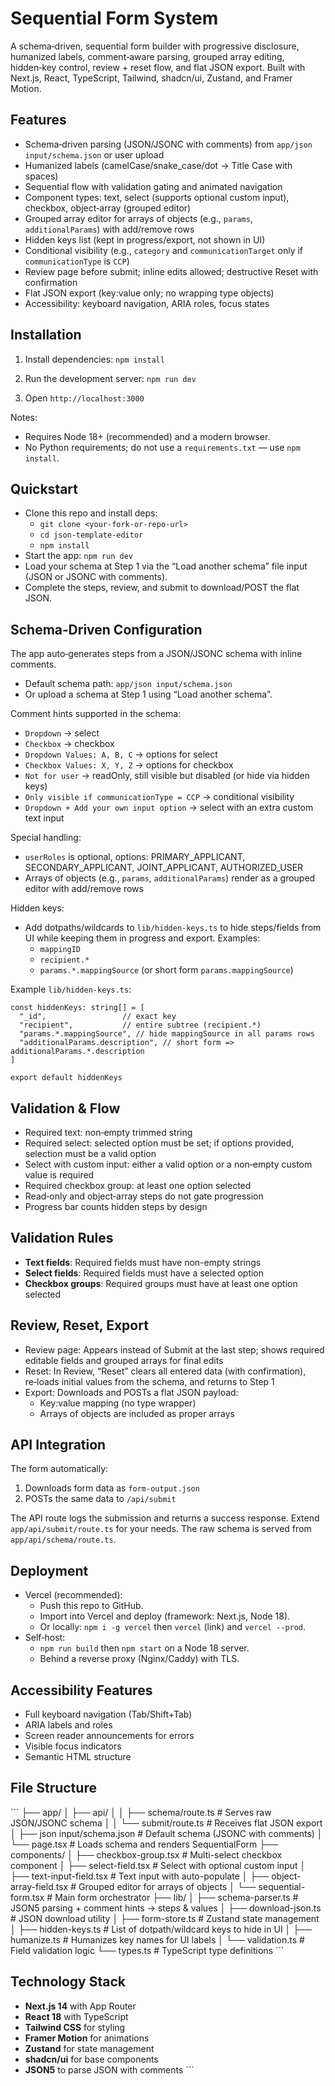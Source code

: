 # Sequential Form System

A schema‑driven, sequential form builder with progressive disclosure, humanized labels, comment‑aware parsing, grouped array editing, hidden‑key control, review + reset flow, and flat JSON export. Built with Next.js, React, TypeScript, Tailwind, shadcn/ui, Zustand, and Framer Motion.

## Features

- Schema‑driven parsing (JSON/JSONC with comments) from `app/json input/schema.json` or user upload
- Humanized labels (camelCase/snake_case/dot → Title Case with spaces)
- Sequential flow with validation gating and animated navigation
- Component types: text, select (supports optional custom input), checkbox, object‑array (grouped editor)
- Grouped array editor for arrays of objects (e.g., `params`, `additionalParams`) with add/remove rows
- Hidden keys list (kept in progress/export, not shown in UI)
- Conditional visibility (e.g., `category` and `communicationTarget` only if `communicationType` is `CCP`)
- Review page before submit; inline edits allowed; destructive Reset with confirmation
- Flat JSON export (key:value only; no wrapping type objects)
- Accessibility: keyboard navigation, ARIA roles, focus states

## Installation

1. Install dependencies:
`npm install`

2. Run the development server:
`npm run dev`

3. Open `http://localhost:3000`

Notes:
- Requires Node 18+ (recommended) and a modern browser.
- No Python requirements; do not use a `requirements.txt` — use `npm install`.

## Quickstart

- Clone this repo and install deps:
  - `git clone <your-fork-or-repo-url>`
  - `cd json-template-editor`
  - `npm install`
- Start the app: `npm run dev`
- Load your schema at Step 1 via the “Load another schema” file input (JSON or JSONC with comments).
- Complete the steps, review, and submit to download/POST the flat JSON.

## Schema‑Driven Configuration

The app auto‑generates steps from a JSON/JSONC schema with inline comments.

- Default schema path: `app/json input/schema.json`
- Or upload a schema at Step 1 using “Load another schema”.

Comment hints supported in the schema:
- `Dropdown` → select
- `Checkbox` → checkbox
- `Dropdown Values: A, B, C` → options for select
- `Checkbox Values: X, Y, Z` → options for checkbox
- `Not for user` → readOnly, still visible but disabled (or hide via hidden keys)
- `Only visible if communicationType = CCP` → conditional visibility
- `Dropdown + Add your own input option` → select with an extra custom text input

Special handling:
- `userRoles` is optional, options: PRIMARY_APPLICANT, SECONDARY_APPLICANT, JOINT_APPLICANT, AUTHORIZED_USER
- Arrays of objects (e.g., `params`, `additionalParams`) render as a grouped editor with add/remove rows

Hidden keys:
- Add dotpaths/wildcards to `lib/hidden-keys.ts` to hide steps/fields from UI while keeping them in progress and export.
  Examples:
  - `mappingID`
  - `recipient.*`
  - `params.*.mappingSource` (or short form `params.mappingSource`)

Example `lib/hidden-keys.ts`:

```
const hiddenKeys: string[] = [
  "_id",                 // exact key
  "recipient",           // entire subtree (recipient.*)
  "params.*.mappingSource", // hide mappingSource in all params rows
  "additionalParams.description", // short form => additionalParams.*.description
]

export default hiddenKeys
```

## Validation & Flow

- Required text: non‑empty trimmed string
- Required select: selected option must be set; if options provided, selection must be a valid option
- Select with custom input: either a valid option or a non‑empty custom value is required
- Required checkbox group: at least one option selected
- Read‑only and object‑array steps do not gate progression
- Progress bar counts hidden steps by design

## Validation Rules

- **Text fields**: Required fields must have non-empty strings
- **Select fields**: Required fields must have a selected option
- **Checkbox groups**: Required groups must have at least one option selected

## Review, Reset, Export

- Review page: Appears instead of Submit at the last step; shows required editable fields and grouped arrays for final edits
- Reset: In Review, “Reset” clears all entered data (with confirmation), re‑loads initial values from the schema, and returns to Step 1
- Export: Downloads and POSTs a flat JSON payload:
  - Key:value mapping (no type wrapper)
  - Arrays of objects are included as proper arrays

## API Integration

The form automatically:
1. Downloads form data as `form-output.json`
2. POSTs the same data to `/api/submit`

The API route logs the submission and returns a success response. Extend `app/api/submit/route.ts` for your needs. The raw schema is served from `app/api/schema/route.ts`.

## Deployment

- Vercel (recommended):
  - Push this repo to GitHub.
  - Import into Vercel and deploy (framework: Next.js, Node 18).
  - Or locally: `npm i -g vercel` then `vercel` (link) and `vercel --prod`.
- Self‑host:
  - `npm run build` then `npm start` on a Node 18 server.
  - Behind a reverse proxy (Nginx/Caddy) with TLS.

## Accessibility Features

- Full keyboard navigation (Tab/Shift+Tab)
- ARIA labels and roles
- Screen reader announcements for errors
- Visible focus indicators
- Semantic HTML structure

## File Structure

\`\`\`
├── app/
│   ├── api/
│   │   ├── schema/route.ts       # Serves raw JSON/JSONC schema
│   │   └── submit/route.ts       # Receives flat JSON export
│   ├── json input/schema.json     # Default schema (JSONC with comments)
│   └── page.tsx                   # Loads schema and renders SequentialForm
├── components/
│   ├── checkbox-group.tsx         # Multi-select checkbox component
│   ├── select-field.tsx           # Select with optional custom input
│   ├── text-input-field.tsx       # Text input with auto-populate
│   ├── object-array-field.tsx     # Grouped editor for arrays of objects
│   └── sequential-form.tsx        # Main form orchestrator
├── lib/
│   ├── schema-parser.ts           # JSON5 parsing + comment hints → steps & values
│   ├── download-json.ts           # JSON download utility
│   ├── form-store.ts              # Zustand state management
│   ├── hidden-keys.ts             # List of dotpath/wildcard keys to hide in UI
│   ├── humanize.ts                # Humanizes key names for UI labels
│   └── validation.ts              # Field validation logic
└── types.ts                       # TypeScript type definitions
\`\`\`

## Technology Stack

- **Next.js 14** with App Router
- **React 18** with TypeScript
- **Tailwind CSS** for styling
- **Framer Motion** for animations
- **Zustand** for state management
- **shadcn/ui** for base components
- **JSON5** to parse JSON with comments
\`\`\`

```json file="" isHidden
